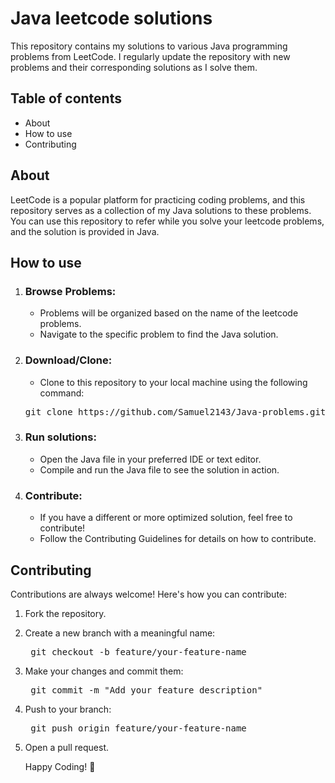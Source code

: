 # Java leetcode solutions

This repository contains my solutions to various Java programming problems from LeetCode. I regularly update the repository with new problems and their corresponding solutions as I solve them.

## Table of contents

* About
* How to use
* Contributing

## About

LeetCode is a popular platform for practicing coding problems, and this repository serves as a collection of my Java solutions to these problems. You can use this repository to refer while you solve your leetcode problems, and the solution is provided in Java.

## How to use

1. ### Browse Problems:

    * Problems will be organized based on the name of the leetcode problems.
    * Navigate to the specific problem to find the Java solution.
   
2. ### Download/Clone:
    * Clone to this repository to your local machine using the following command:
  
   <pre>
   git clone https://github.com/Samuel2143/Java-problems.git
   </pre>

3. ### Run solutions:
   
   * Open the Java file in your preferred IDE or text editor.
   * Compile and run the Java file to see the solution in action.

4. ### Contribute:
   
   * If you have a different or more optimized solution, feel free to contribute!
   * Follow the Contributing Guidelines for details on how to contribute.

## Contributing

Contributions are always welcome! Here's how you can contribute:

1. Fork the repository.
2. Create a new branch with a meaningful name:

   <pre> git checkout -b feature/your-feature-name
   </pre>

3. Make your changes and commit them:

   <pre> git commit -m "Add your feature description"
   </pre>

4. Push to your branch:
   
   <pre> git push origin feature/your-feature-name
   </pre>

5. Open a pull request.




   Happy Coding! 🚀